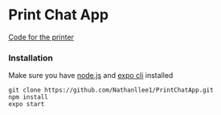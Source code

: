 # Print Chat App
[Code for the printer](https://github.com/Nathanllee1/PrinterCode)
### Installation
Make sure you have [node.js](https://nodejs.org/en/download/) and [expo cli](https://docs.expo.io/workflow/expo-cli/) installed
```
git clone https://github.com/Nathanllee1/PrintChatApp.git
npm install
expo start
```
